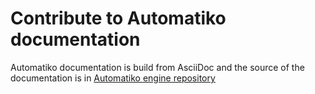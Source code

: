 
# Contribute to Automatiko documentation

Automatiko documentation is build from AsciiDoc and the source of the documentation is in [Automatiko engine repository](https://github.com/automatiko-io/automatiko-engine/tree/main/docs)
